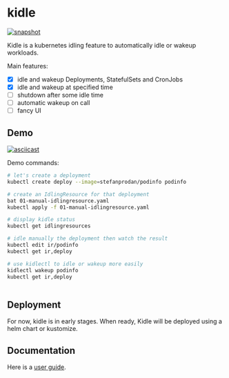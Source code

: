 # kidle

[![snapshot](https://github.com/kidle-dev/kidle/actions/workflows/snapshot.yaml/badge.svg)](https://github.com/kidle-dev/kidle/actions/workflows/snapshot.yaml)

Kidle is a kubernetes idling feature to automatically idle or wakeup workloads.

Main features:

- [x] idle and wakeup Deployments, StatefulSets and CronJobs
- [x] idle and wakeup at specified time
- [ ] shutdown after some idle time
- [ ] automatic wakeup on call
- [ ] fancy UI

## Demo

[![asciicast](https://asciinema.org/a/ucJjxq0BmygzZdjTozNgbbf6o.svg)](https://asciinema.org/a/ucJjxq0BmygzZdjTozNgbbf6o)

Demo commands:
```bash
# let's create a deployment
kubectl create deploy --image=stefanprodan/podinfo podinfo

# create an IdlingResource for that deployment
bat 01-manual-idlingresource.yaml
kubectl apply -f 01-manual-idlingresource.yaml

# display kidle status
kubectl get idlingresources

# idle manually the deployment then watch the result
kubectl edit ir/podinfo
kubectl get ir,deploy

# use kidlectl to idle or wakeup more easily
kidlectl wakeup podinfo
kubectl get ir,deploy
 
```

## Deployment

For now, kidle is in early stages. When ready, Kidle will be deployed using a helm chart or kustomize.

## Documentation

Here is a [user guide](docs/userguide.md).
